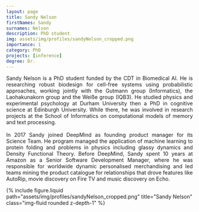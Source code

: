 ```yaml
---
layout: page
title: Sandy Nelson
firstNames: Sandy
surnames: Nelson
description: PhD student
img: assets/img/profiles/sandyNelson_cropped.png
importance: 1
category: PhD
projects: [inference]
degree: Dr.
---
```



<div class="row">
    <div class="col-sm mt-3 mt-md-0">
        <p style="text-align: justify">
         Sandy Nelson is a PhD student funded by the CDT in Biomedical AI. He is researching robust biodesign for 
cell-free systems using probabilistic approaches, working jointly with the Gutmann group (Informatics), the 
Laohakunakorn group and the Weiße group (IQB3). He studied physics and experimental psychology at Durham University 
then a PhD in cognitive science at Edinburgh University. While there, he was involved in research projects at the 
School of Informatics on computational models of memory and text processing. <br> <br>
         In 2017 Sandy joined DeepMind as founding product manager for its Science Team. He program managed the 
application of machine learning to protein folding and problems in physics including glassy dynamics and Density 
Functional Theory. Before DeepMind, Sandy spent 10 years at Amazon as a Senior Software Development Manager, where he 
was responsible for worldwide dynamic personalised merchandising and led teams mining the product catalogue for 
relationships that drove features like AutoRip, movie discovery on Fire TV and music discovery on Echo.
        </p>
    </div>
    <div class="col-sm mt-3 mt-md-0">
        {% include figure.liquid path="assets/img/profiles/sandyNelson_cropped.png" title="Sandy Nelson" class="img-fluid rounded z-depth-1" %}
    </div>
</div>